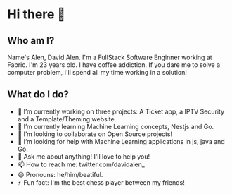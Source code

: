 # Hi there 👋

## Who am I?

Name's Alen, David Alen. I'm a FullStack Software Enginner working at Fabric.
I'm 23 years old. I have coffee addiction. If you dare me to solve a computer problem, I'll spend all my time working in a solution!

## What do I do?

- 🔭  I’m currently working on three projects: A Ticket app, a IPTV Security and a Template/Theming website.
- 🌱  I’m currently learning Machine Learning concepts, Nestjs and Go.
- 👯  I’m looking to collaborate on Open Source projects!
- 🤔  I’m looking for help with Machine Learning applications in js, java and Go.
- 💬  Ask me about anything! I'll love to help you!
- 📫  How to reach me: twitter.com/davidalen_
- 😄  Pronouns: he/him/beatiful.
- ⚡  Fun fact: I'm the best chess player between my friends!
